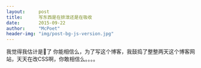 ```yaml
---
layout:     post
title:      写东西是在排泄还是在吸收
date:       2015-09-22
author:     "McPoet"
header-img: "img/post-bg-js-version.jpg"
---
```


我觉得我估计是💊了
你能相信么，为了写这个博客，我鼓捣了整整两天这个博客网站，天天在改CSS啊，你敢相信么。。。。
